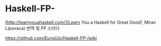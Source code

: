 # Haskell-FP-
[http://learnyouahaskell.com/](Learn You a Haskell for Great Good!, Miran Lipovaca) 번역 및 FP 스터디

https://github.com/EunsilJo/Haskell-FP-/wiki

